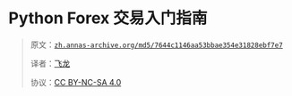 # Python Forex 交易入门指南

> 原文：[`zh.annas-archive.org/md5/7644c1146aa53bbae354e31828ebf7e7`](https://zh.annas-archive.org/md5/7644c1146aa53bbae354e31828ebf7e7)
> 
> 译者：[飞龙](https://github.com/wizardforcel)
> 
> 协议：[CC BY-NC-SA 4.0](http://creativecommons.org/licenses/by-nc-sa/4.0/)

